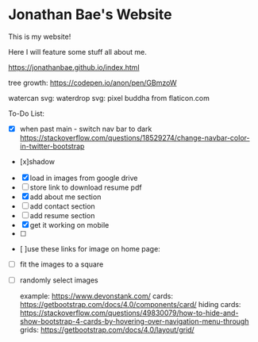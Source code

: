 # Jonathan Bae's Website

This is my website!

Here I will feature some stuff all about me.

https://jonathanbae.github.io/index.html

tree growth: https://codepen.io/anon/pen/GBmzoW

watercan svg:
waterdrop svg: pixel buddha from flaticon.com

To-Do List:
- [x] when past main - switch nav bar to dark https://stackoverflow.com/questions/18529274/change-navbar-color-in-twitter-bootstrap
- [x]shadow
- [x] load in images from google drive
- [ ] store link to download resume pdf
- [x] add about me section
- [ ] add contact section
- [ ] add resume section
- [x] get it working on mobile
- [ ]
- [ ]use these links for image on home page:
- [ ] fit the images to a square
- [ ] randomly select images


    example: https://www.devonstank.com/
    cards: https://getbootstrap.com/docs/4.0/components/card/
      hiding cards: https://stackoverflow.com/questions/49830079/how-to-hide-and-show-bootstrap-4-cards-by-hovering-over-navigation-menu-through
    grids: https://getbootstrap.com/docs/4.0/layout/grid/
